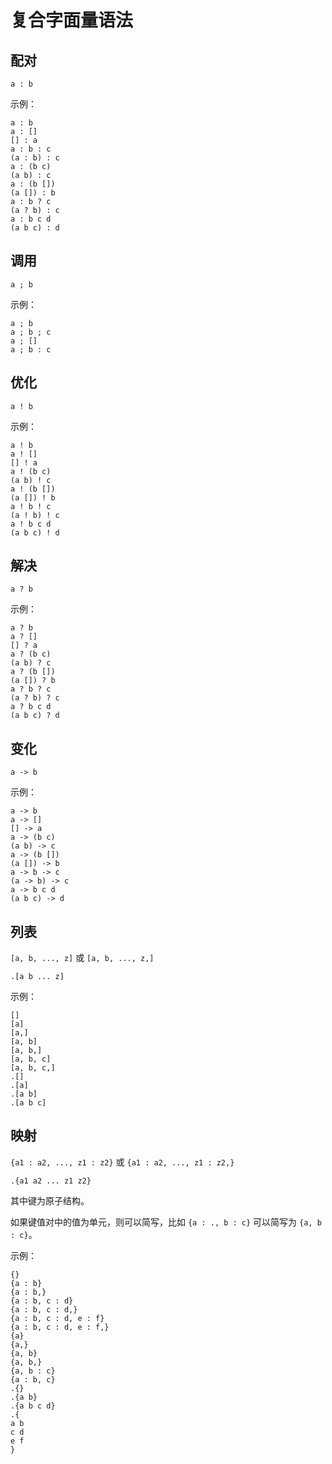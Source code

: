 # 复合字面量语法

## 配对

`a : b`

示例：

```air
a : b
a : []
[] : a
a : b : c
(a : b) : c
a : (b c)
(a b) : c
a : (b [])
(a []) : b
a : b ? c
(a ? b) : c
a : b c d
(a b c) : d
```

## 调用

`a ; b`

示例：

```Air
a ; b
a ; b ; c
a ; []
a ; b : c
```

## 优化

`a ! b`

示例：

```air
a ! b
a ! []
[] ! a
a ! (b c)
(a b) ! c
a ! (b [])
(a []) ! b
a ! b ! c
(a ! b) ! c
a ! b c d
(a b c) ! d
```

## 解决

`a ? b`

示例：

```air
a ? b
a ? []
[] ? a
a ? (b c)
(a b) ? c
a ? (b [])
(a []) ? b
a ? b ? c
(a ? b) ? c
a ? b c d
(a b c) ? d
```

## 变化

`a -> b`

示例：

```air
a -> b
a -> []
[] -> a
a -> (b c)
(a b) -> c
a -> (b [])
(a []) -> b
a -> b -> c
(a -> b) -> c
a -> b c d
(a b c) -> d
```

## 列表

`[a, b, ..., z]` 或 `[a, b, ..., z,]`

`.[a b ... z]`

示例：

```air
[]
[a]
[a,]
[a, b]
[a, b,]
[a, b, c]
[a, b, c,]
.[]
.[a]
.[a b]
.[a b c]
```

## 映射

`{a1 : a2, ..., z1 : z2}` 或 `{a1 : a2, ..., z1 : z2,}`

`.{a1 a2 ... z1 z2}`

其中键为原子结构。

如果键值对中的值为单元，则可以简写，比如 `{a : ., b : c}` 可以简写为 `{a, b : c}`。

示例：

```air
{}
{a : b}
{a : b,}
{a : b, c : d}
{a : b, c : d,}
{a : b, c : d, e : f}
{a : b, c : d, e : f,}
{a}
{a,}
{a, b}
{a, b,}
{a, b : c}
{a : b, c}
.{}
.{a b}
.{a b c d}
.{
a b
c d
e f
}
```
